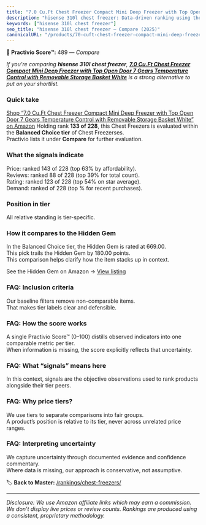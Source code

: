 ```yaml
---
title: "7.0 Cu.Ft Chest Freezer Compact Mini Deep Freezer with Top Open Door 7 Gears Temperature Control with Removable Storage Basket White"
description: "hisense 310l chest freezer: Data-driven ranking using the Practivio Score™. Positioned by quality, value, demand, findability, momentum."
keywords: ["hisense 310l chest freezer"]
seo_title: "hisense 310l chest freezer — Compare (2025)"
canonicalURL: "/products/70-cuft-chest-freezer-compact-mini-deep-freezer-with-top-open-door-7-gears-temperature-control-with-removable-storage-basket-white-B0CB84QTGY/"
---
```


**🛒 Practivio Score™:** 489 — _Compare_


*If you're comparing **hisense 310l chest freezer**, **[7.0 Cu.Ft Chest Freezer Compact Mini Deep Freezer with Top Open Door 7 Gears Temperature Control with Removable Storage Basket White](https://www.amazon.com/dp/B0CB84QTGY?tag=practivio-20)** is a strong alternative to put on your shortlist.*
### Quick take
[Shop “7.0 Cu.Ft Chest Freezer Compact Mini Deep Freezer with Top Open Door 7 Gears Temperature Control with Removable Storage Basket White” on Amazon](https://www.amazon.com/dp/B0CB84QTGY?tag=practivio-20)
Holding rank **133 of 228**, this Chest Freezers is evaluated within the **Balanced Choice tier** of Chest Freezerses.  
Practivio lists it under **Compare** for further evaluation.

### What the signals indicate
Price: ranked 143 of 228 (top 63% by affordability).  
Reviews: ranked 88 of 228 (top 39% for total count).  
Rating: ranked 123 of 228 (top 54% on star average).  
Demand: ranked  of 228 (top % for recent purchases).

### Position in tier
All relative standing is tier-specific.

### How it compares to the Hidden Gem
In the Balanced Choice tier, the Hidden Gem is rated at 669.00.  
This pick trails the Hidden Gem by 180.00 points.  
This comparison helps clarify how the item stacks up in context.  

See the Hidden Gem on Amazon → [View listing](https://www.amazon.com/dp/B00L7QVSXE?tag=practivio-20)

### FAQ: Inclusion criteria
Our baseline filters remove non-comparable items.  
That makes tier labels clear and defensible.

### FAQ: How the score works
A single Practivio Score™ (0–100) distills observed indicators into one comparable metric per tier.  
When information is missing, the score explicitly reflects that uncertainty.

### FAQ: What “signals” means here
In this context, signals are the objective observations used to rank products alongside their tier peers.

### FAQ: Why price tiers?
We use tiers to separate comparisons into fair groups.  
A product’s position is relative to its tier, never across unrelated price ranges.

### FAQ: Interpreting uncertainty
We capture uncertainty through documented evidence and confidence commentary.  
Where data is missing, our approach is conservative, not assumptive.

<!-- Missing template for Compare/CompareWithinPriceClass -->


🏷️ **Back to Master:** [/rankings/chest-freezers/](/rankings/chest-freezers/)

---
_Disclosure: We use Amazon affiliate links which may earn a commission. We don’t display live prices or review counts. Rankings are produced using a consistent, proprietary methodology._
